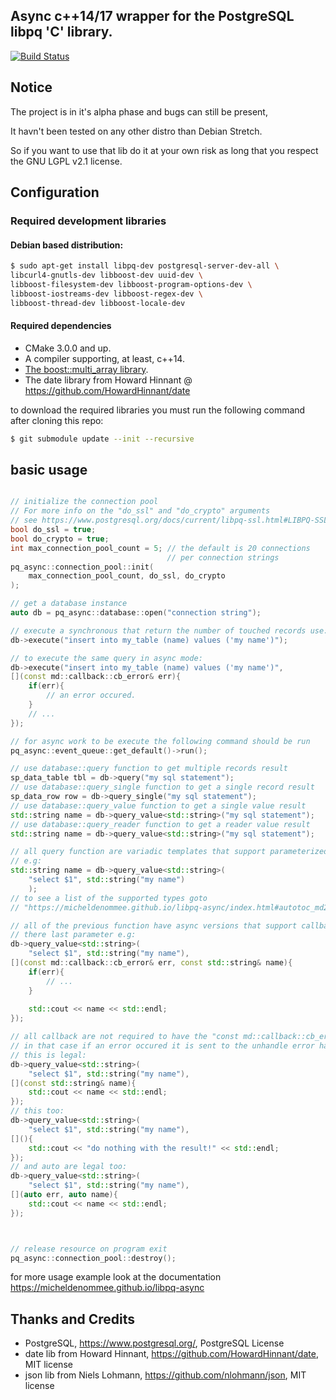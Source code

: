 ## Async c++14/17 wrapper for the PostgreSQL libpq 'C' library.

[![Build Status](https://travis-ci.org/micheldenommee/pq-async.svg?branch=master)](https://travis-ci.org/micheldenommee/pq-async)

## Notice

The project is in it's alpha phase and bugs can still be present,

It havn't been tested on any other distro than Debian Stretch.

So if you want to use that lib do it at your own risk as long that you
respect the GNU LGPL v2.1 license.

## Configuration

### Required development libraries

#### Debian based distribution:

~~~bash
$ sudo apt-get install libpq-dev postgresql-server-dev-all \
libcurl4-gnutls-dev libboost-dev uuid-dev \
libboost-filesystem-dev libboost-program-options-dev \
libboost-iostreams-dev libboost-regex-dev \
libboost-thread-dev libboost-locale-dev
~~~

#### Required dependencies

- CMake 3.0.0 and up.
- A compiler supporting, at least, c++14.
- [The boost::multi_array library](https://www.boost.org/doc/libs/1_62_0/libs/multi_array/doc/user.html).
- The date library from 
Howard Hinnant @ https://github.com/HowardHinnant/date 


to download the required libraries you must run the following command after cloning
this repo:
~~~bash
$ git submodule update --init --recursive
~~~

## basic usage

~~~cpp

// initialize the connection pool
// For more info on the "do_ssl" and "do_crypto" arguments
// see https://www.postgresql.org/docs/current/libpq-ssl.html#LIBPQ-SSL-INITIALIZE
bool do_ssl = true;
bool do_crypto = true;
int max_connection_pool_count = 5; // the default is 20 connections
                                   // per connection strings
pq_async::connection_pool::init(
    max_connection_pool_count, do_ssl, do_crypto
);

// get a database instance
auto db = pq_async::database::open("connection string");

// execute a synchronous that return the number of touched records use:
db->execute("insert into my_table (name) values ('my name')");

// to execute the same query in async mode:
db->execute("insert into my_table (name) values ('my name')",
[](const md::callback::cb_error& err){
    if(err){
        // an error occured.
    }
    // ...
});

// for async work to be execute the following command should be run
pq_async::event_queue::get_default()->run();

// use database::query function to get multiple records result
sp_data_table tbl = db->query("my sql statement");
// use database::query_single function to get a single record result
sp_data_row row = db->query_single("my sql statement");
// use database::query_value function to get a single value result
std::string name = db->query_value<std::string>("my sql statement");
// use database::query_reader function to get a reader value result
std::string name = db->query_value<std::string>("my sql statement");

// all query function are variadic templates that support parameterized query
// e.g:
std::string name = db->query_value<std::string>(
    "select $1", std::string("my name")
    );
// to see a list of the supported types goto 
// "https://micheldenommee.github.io/libpq-async/index.html#autotoc_md24"

// all of the previous function have async versions that support callback as
// there last parameter e.g:
db->query_value<std::string>(
    "select $1", std::string("my name"),
[](const md::callback::cb_error& err, const std::string& name){
    if(err){
        // ...
    }
    
    std::cout << name << std::endl;
});

// all callback are not required to have the "const md::callback::cb_error& err" argument
// in that case if an error occured it is sent to the unhandle error handler
// this is legal:
db->query_value<std::string>(
    "select $1", std::string("my name"),
[](const std::string& name){
    std::cout << name << std::endl;
});
// this too:
db->query_value<std::string>(
    "select $1", std::string("my name"),
[](){
    std::cout << "do nothing with the result!" << std::endl;
});
// and auto are legal too:
db->query_value<std::string>(
    "select $1", std::string("my name"),
[](auto err, auto name){
    std::cout << name << std::endl;
});



// release resource on program exit
pq_async::connection_pool::destroy();

~~~

for more usage example look at the documentation
https://micheldenommee.github.io/libpq-async


## Thanks and Credits

- PostgreSQL, https://www.postgresql.org/, PostgreSQL License
- date lib from Howard Hinnant, https://github.com/HowardHinnant/date, MIT license
- json lib from Niels Lohmann, https://github.com/nlohmann/json, MIT license

